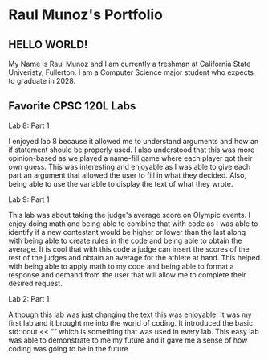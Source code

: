 # Raul Munoz's Portfolio

## HELLO WORLD!

My Name is Raul Munoz and I am currently a freshman at California State Univeristy, Fullerton. I am a Computer Science major student who expects to graduate in 2028.

## Favorite CPSC 120L Labs

Lab 8: Part 1

I enjoyed lab 8 because it allowed me to understand arguments and how an if statement should be properly used. I also understood that this was more opinion-based as we played a name-fill game where each player got their own guess. This was interesting and enjoyable as I was able to give each part an argument that allowed the user to fill in what they decided. Also, being able to use the variable to display the text of what they wrote. 

Lab 9: Part 1

This lab was about taking the judge's average score on Olympic events. I enjoy doing math and being able to combine that with code as I was able to identify if a new contestant would be higher or lower than the last along with being able to create rules in the code and being able to obtain the average. It is cool that with this code a judge can insert the scores of the rest of the judges and obtain an average for the athlete at hand. This helped with being able to apply math to my code and being able to format a response and demand from the user that will allow me to complete their desired request. 

Lab 2: Part 1

Although this lab was just changing the text this was enjoyable. It was my first lab and it brought me into the world of coding. It introduced the basic std::cout << “” which is something that was used in every lab. This easy lab was able to demonstrate to me my future and it gave me a sense of how coding was going to be in the future. 
